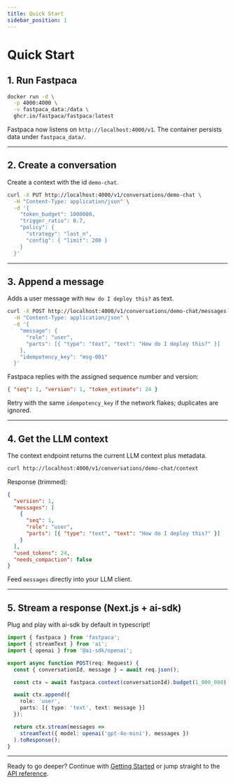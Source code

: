 ```yaml
---
title: Quick Start
sidebar_position: 1
---
```


# Quick Start

## 1. Run Fastpaca

```bash
docker run -d \
  -p 4000:4000 \
  -v fastpaca_data:/data \
  ghcr.io/fastpaca/fastpaca:latest
```

Fastpaca now listens on `http://localhost:4000/v1`. The container persists data under `fastpaca_data/`.

---

## 2. Create a conversation

Create a context with the id `demo-chat`.

```bash
curl -X PUT http://localhost:4000/v1/conversations/demo-chat \
  -H "Content-Type: application/json" \
  -d '{
    "token_budget": 1000000,
    "trigger_ratio": 0.7,
    "policy": {
      "strategy": "last_n",
      "config": { "limit": 200 }
    }
  }'
```

---

## 3. Append a message

Adds a user message with `How do I deploy this?` as text.

```bash
curl -X POST http://localhost:4000/v1/conversations/demo-chat/messages \
  -H "Content-Type: application/json" \
  -d '{
    "message": {
      "role": "user",
      "parts": [{ "type": "text", "text": "How do I deploy this?" }]
    },
    "idempotency_key": "msg-001"
  }'
```

Fastpaca replies with the assigned sequence number and version:

```json
{ "seq": 1, "version": 1, "token_estimate": 24 }
```

Retry with the same `idempotency_key` if the network flakes; duplicates are ignored.

---

## 4. Get the LLM context

The context endpoint returns the current LLM context plus metadata.

```bash
curl http://localhost:4000/v1/conversations/demo-chat/context
```

Response (trimmed):

```json
{
  "version": 1,
  "messages": [
    {
      "seq": 1,
      "role": "user",
      "parts": [{ "type": "text", "text": "How do I deploy this?" }]
    }
  ],
  "used_tokens": 24,
  "needs_compaction": false
}
```

Feed `messages` directly into your LLM client.

---

## 5. Stream a response (Next.js + ai-sdk)

Plug and play with ai-sdk by default in typescript!

```typescript title="app/api/chat/route.ts"
import { fastpaca } from 'fastpaca';
import { streamText } from 'ai';
import { openai } from '@ai-sdk/openai';

export async function POST(req: Request) {
  const { conversationId, message } = await req.json();

  const ctx = await fastpaca.context(conversationId).budget(1_000_000);

  await ctx.append({
    role: 'user',
    parts: [{ type: 'text', text: message }]
  });

  return ctx.stream(messages =>
    streamText({ model: openai('gpt-4o-mini'), messages })
  ).toResponse();
}
```

---

Ready to go deeper? Continue with [Getting Started](./getting-started.md) or jump straight to the [API reference](../api/rest.md).
